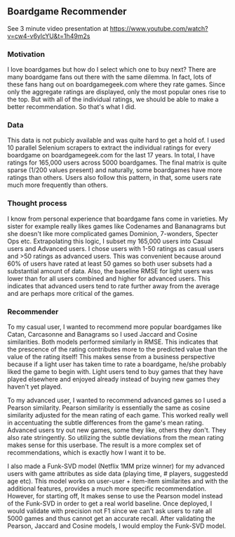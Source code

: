 ## Boardgame Recommender
See 3 minute video presentation at https://www.youtube.com/watch?v=cw4-v6ylcYU&t=1h49m2s

### Motivation

I love boardgames but how do I select which one to buy next? There are many boardgame fans out there with the same dilemma. In fact, lots of these fans hang out on boardgamegeek.com where they rate games. Since only the aggregate ratings are displayed, only the most popular ones rise to the top. But with all of the individual ratings, we should be able to make a better recommendation. So that's what I did.

### Data
This data is not pubicly available and was quite hard to get a hold of. I used 10 parallel Selenium scrapers to extract the individual ratings for every boardgame on boardgamegeek.com for the last 17 years. In total, I have ratings for 165,000 users across 5000 boardgames. The final matrix is quite sparse (1/200 values present) and naturally, some boardgames have more ratings than others. Users also follow this pattern, in that, some users rate much more frequently than others.

### Thought process
I know from personal experience that boardgame fans come in varieties. My sister for example really likes games like Codenames and Bananagrams but she doesn't like more complicated games Dominion, 7-wonders, Specter Ops etc. Extrapolating this logic, I subset my 165,000 users into Casual users and Advanced users. I chose users with 1-50 ratings as casual users and >50 ratings as advanced users. This was convenient because around 60% of users have rated at least 50 games so both user subsets had a substantial amount of data. Also, the baseline RMSE for light users was lower than for all users combined and higher for advanced users. This indicates that advanced users tend to rate further away from the average and are perhaps more critical of the games. 

### Recommender
To my casual user, I wanted to recommend more popular boardgames like Catan, Carcasonne and Banagrams so I used Jaccard and Cosine similarities. Both models performed similarly in RMSE. This indicates that the prescence of the rating contributes more to the predicted value than the value of the rating itself! This makes sense from a business perspective because if a light user has taken time to rate a boardgame, he/she probably liked the game to begin with. Light users tend to buy games that they have played elsewhere and enjoyed already instead of buying new games they haven't yet played.

To my advanced user, I wanted to recommend advanced games so I used a Pearson similarity. Pearson similarity is essentially the same as cosine similarity adjusted for the mean rating of each game. This worked really well in accentuating the subtle differences from the game's mean rating. Advanced users try out new games, some they like, others they don't. They also rate stringently. So utilizing the subtle deviations from the mean rating makes sense for this userbase. The result is a more complex set of recommendations, which is exactly how I want it to be.

I also made a Funk-SVD model (Netflix 1MM prize winner) for my advanced users with game attributes as side data (playing time, # players, suggestedd age etc). This model works on user-user + item-item similarites and with the additional features, provides a much more specific recommendation. However, for starting off, It makes sense to use the Pearson model instead of the Funk-SVD in order to get a real world baseline. Once deployed, I would validate with precision not F1 since we can't ask users to rate all 5000 games and thus cannot get an accurate recall. After validating the Pearson, Jaccard and Cosine models, I would employ the Funk-SVD model. 
